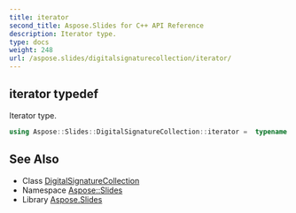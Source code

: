 ```yaml
---
title: iterator
second_title: Aspose.Slides for C++ API Reference
description: Iterator type.
type: docs
weight: 248
url: /aspose.slides/digitalsignaturecollection/iterator/
---
```

## iterator typedef


Iterator type.

```cpp
using Aspose::Slides::DigitalSignatureCollection::iterator =  typename iterator_holder_type::iterator
```

## See Also

* Class [DigitalSignatureCollection](../)
* Namespace [Aspose::Slides](../../)
* Library [Aspose.Slides](../../../)